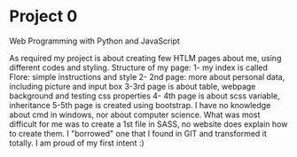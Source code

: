 # Project 0

Web Programming with Python and JavaScript

As required my project is about creating few HTLM pages about me,
using different codes and styling.
Structure of my page:
  1- my index is called Flore: simple instructions and style
  2- 2nd page: more about personal data, including picture and input box
  3-3rd page is about table, webpage background and testing css properties
  4- 4th page is about scss variable, inheritance
  5-5th page is created using bootstrap.
I have no knowledge about cmd in windows, nor about computer science.
  What was most difficult for me was to create a 1st file in SASS, no website does explain how to create them. I "borrowed" one that I found in GIT and transformed it totally.
  I am proud of my first intent :)
